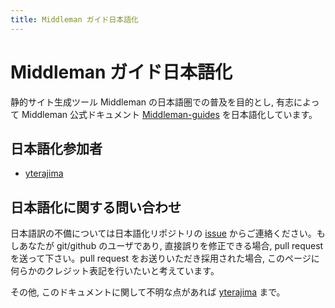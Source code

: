 ```yaml
---
title: Middleman ガイド日本語化
---
```


# Middleman ガイド日本語化

静的サイト生成ツール Middleman の日本語圏での普及を目的とし, 有志によって Middleman 公式ドキュメント [Middleman-guides](https://github.com/middleman/middleman-guides) を日本語化しています。

## 日本語化参加者

- [yterajima](https://twitter.com/yterajima)

## 日本語化に関する問い合わせ

日本語訳の不備については日本語化リポジトリの [issue](https://github.com/yterajima/middleman-guides/issues) からご連絡ください。もしあなたが git/github のユーザであり, 直接誤りを修正できる場合, pull request を送って下さい。pull request をお送りいただき採用された場合, このページに何らかのクレジット表記を行いたいと考えています。

その他, このドキュメントに関して不明な点があれば [yterajima](https://twitter.com/yterajima) まで。
